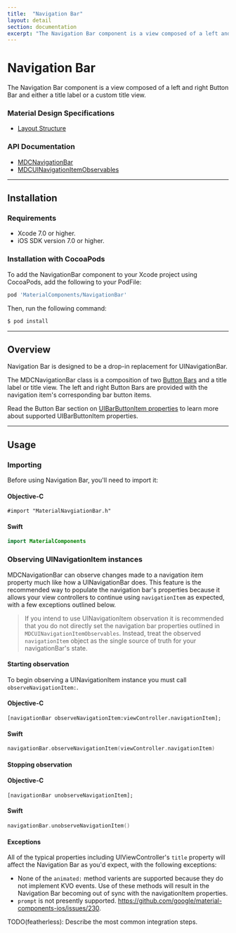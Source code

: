 ```yaml
---
title:  "Navigation Bar"
layout: detail
section: documentation
excerpt: "The Navigation Bar component is a view composed of a left and right Button Bar and either a title label or a custom title view."
---
```

# Navigation Bar

The Navigation Bar component is a view composed of a left and right Button Bar and either a title
label or a custom title view.
<!--{: .intro }-->

### Material Design Specifications

<ul class="icon-list">
  <li class="icon-link"><a href="http://www.google.com/design/spec/layout/structure.html">Layout Structure</a></li>
</ul>

### API Documentation

<ul class="icon-list">
  <li class="icon-link"><a href="/components/NavigationBar/apidocs/Classes/MDCNavigationBar.html">MDCNavigationBar</a></li>
  <li class="icon-link"><a href="/components/NavigationBar/apidocs/Protocols/MDCUINavigationItemObservables.html">MDCUINavigationItemObservables</a></li>
</ul>



- - -

## Installation

### Requirements

- Xcode 7.0 or higher.
- iOS SDK version 7.0 or higher.

### Installation with CocoaPods

To add the NavigationBar component to your Xcode project using CocoaPods, add the following to your
PodFile:

~~~ bash
pod 'MaterialComponents/NavigationBar'
~~~

Then, run the following command:

~~~ bash
$ pod install
~~~



- - -

## Overview

Navigation Bar is designed to be a drop-in replacement for UINavigationBar.

The MDCNavigationBar class is a composition of two [Button Bars](../ButtonBar) and a title label or
title view. The left and right Button Bars are provided with the navigation item's corresponding bar
button items.

Read the Button Bar section on
[UIBarButtonItem properties](../ButtonBar/#uibarbuttonitem-properties) to learn more about supported
UIBarButtonItem properties.




- - -

## Usage

### Importing

Before using Navigation Bar, you'll need to import it:

<!--<div class="material-code-render" markdown="1">-->
#### Objective-C

~~~ objc
#import "MaterialNavgiationBar.h"
~~~

#### Swift
~~~ swift
import MaterialComponents
~~~
<!--</div>-->

### Observing UINavigationItem instances

MDCNavigationBar can observe changes made to a navigation item property much like how a
UINavigationBar does. This feature is the recommended way to populate the navigation bar's
properties because it allows your view controllers to continue using `navigationItem` as expected,
with a few exceptions outlined below.

> If you intend to use UINavigationItem observation it is recommended that you do not directly set
> the navigation bar properties outlined in `MDCUINavigationItemObservables`. Instead, treat the
> observed `navigationItem` object as the single source of truth for your navigationBar's state.

#### Starting observation

To begin observing a UINavigationItem instance you must call `observeNavigationItem:`.

<!--<div class="material-code-render" markdown="1">-->
#### Objective-C
~~~ objc
[navigationBar observeNavigationItem:viewController.navigationItem];
~~~

#### Swift
~~~ swift
navigationBar.observeNavigationItem(viewController.navigationItem)
~~~
<!--</div>-->

#### Stopping observation

<!--<div class="material-code-render" markdown="1">-->
#### Objective-C
~~~ objc
[navigationBar unobserveNavigationItem];
~~~

#### Swift
~~~ swift
navigationBar.unobserveNavigationItem()
~~~
<!--</div>-->

#### Exceptions

All of the typical properties including UIViewController's `title` property will affect the
Navigation Bar as you'd expect, with the following exceptions:

- None of the `animated:` method varients are supported because they do not implement KVO events.
  Use of these methods will result in the Navigation Bar becoming out of sync with the
  navigationItem properties.
- `prompt` is not presently supported. https://github.com/google/material-components-ios/issues/230.

TODO(featherless): Describe the most common integration steps.
